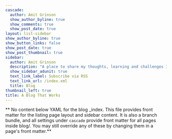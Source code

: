 ```yaml
---
cascade:
  author: Amit Grinson
  show_author_byline: true
  show_comments: true
  show_post_date: true
layout: list-sidebar
show_author_byline: true
show_button_links: false
show_post_date: true
show_post_thumbnail: true
sidebar:
  author: Amit Grinson
  description: "A place to share my thoughts, learning and challenges I overcame. You'll mainly find here writeups about data analysis & visualizations using R, SQL and/or Python. "
  show_sidebar_adunit: true
  text_link_label: Subscribe via RSS
  text_link_url: /index.xml
  title: Blog
thumbnail_left: true
title: A Blog That Works
---
```


** No content below YAML for the blog _index. This file provides front matter for the listing page layout and sidebar content. It is also a branch bundle, and all settings under `cascade` provide front matter for all pages inside blog/. You may still override any of these by changing them in a page's front matter.**
